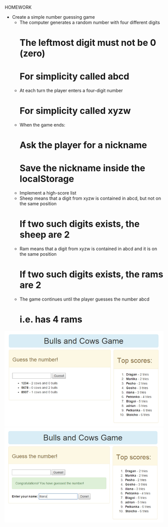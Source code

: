 HOMEWORK

* Create a simple number guessing game
	- The computer generates a random number with four different digits
		# The leftmost digit must not be 0 (zero)
		# For simplicity called abcd
	- At each turn the player enters a four-digit number
		# For simplicity called xyzw
	- When the game ends:
		# Ask the player for a nickname
		# Save the nickname inside the localStorage
	- Implement a high-score list
	- Sheep means that a digit from xyzw is contained in abcd, but not on the same position
		# If two such digits exists, the sheep are 2
	- Ram means that a digit from xyzw is contained in abcd and it is on the same position
		# If two such digits exists, the rams are 2
	- The game continues until the player guesses the number abcd
		# i.e. has 4 rams

<img src="images/game-flow.jpg" />
<img src="images/guessed.jpg" />
